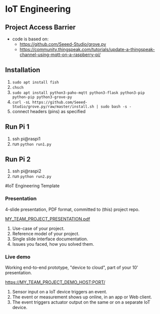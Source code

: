 # IoT Engineering
## Project Access Barrier
* code is based on: 
   - https://github.com/Seeed-Studio/grove.py
   - https://community.thingspeak.com/tutorials/update-a-thingspeak-channel-using-mqtt-on-a-raspberry-pi/

## Installation
1. `sudo apt install fish`
1. `chsch`
1. `sudo apt install python3-paho-mqtt python3-flask python3-pip python-pip python3-grove-py`
1. `curl -sL https://github.com/Seeed-Studio/grove.py/raw/master/install.sh | sudo bash -s -`
1. connect headers (pins) as specified

## Run Pi 1
1. ssh pi@raspi1
1. run `python run1.py`
## Run Pi 2 
1. ssh pi@raspi2
1. run `python run2.py`

#IoT Engineering Template

### Presentation
4-slide presentation, PDF format, committed to (this) project repo.

[MY_TEAM_PROJECT_PRESENTATION.pdf](MY_TEAM_PROJECT_PRESENTATION.pdf)

1) Use-case of your project.
2) Reference model of your project.
3) Single slide interface documentation.
4) Issues you faced, how you solved them.

### Live demo
Working end-to-end prototype, "device to cloud", part of your 10' presentation.

[https://MY_TEAM_PROJECT_DEMO_HOST:PORT/](https://MY_TEAM_PROJECT_DEMO_HOST:PORT/)

1) Sensor input on a IoT device triggers an event.
2) The event or measurement shows up online, in an app or Web client.
3) The event triggers actuator output on the same or on a separate IoT device.
